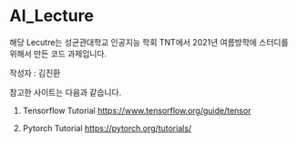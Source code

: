 # AI_Lecture

해당 Lecutre는 성균관대학교 인공지능 학회 TNT에서 2021년 여름방학에 스터디를 위해서 만든 코드 과제입니다.

작성자 :  김진환

참고한 사이트는 다음과 같습니다.

1. Tensorflow Tutorial
https://www.tensorflow.org/guide/tensor

2. Pytorch Tutorial
https://pytorch.org/tutorials/